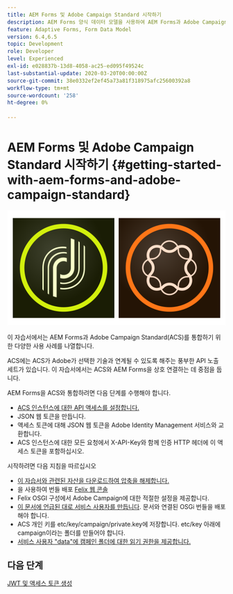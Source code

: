 ```yaml
---
title: AEM Forms 및 Adobe Campaign Standard 시작하기
description: AEM Forms 양식 데이터 모델을 사용하여 AEM Forms과 Adobe Campaign Standard을 통합하여 ACS 캠페인 프로필 정보 등을 가져옵니다.
feature: Adaptive Forms, Form Data Model
version: 6.4,6.5
topic: Development
role: Developer
level: Experienced
exl-id: e028837b-13d8-4058-ac25-ed095f49524c
last-substantial-update: 2020-03-20T00:00:00Z
source-git-commit: 38e0332ef2ef45a73a81f318975afc25600392a8
workflow-type: tm+mt
source-wordcount: '258'
ht-degree: 0%

---
```


# AEM Forms 및 Adobe Campaign Standard 시작하기 {#getting-started-with-aem-forms-and-adobe-campaign-standard}

![formsandcampaign](assets/helpx-cards-forms.png)

이 자습서에서는 AEM Forms과 Adobe Campaign Standard(ACS)를 통합하기 위한 다양한 사용 사례를 나열합니다.

ACS에는 ACS가 Adobe가 선택한 기술과 연계될 수 있도록 해주는 풍부한 API 노출 세트가 있습니다. 이 자습서에서는 ACS와 AEM Forms을 상호 연결하는 데 중점을 둡니다.

AEM Forms을 ACS와 통합하려면 다음 단계를 수행해야 합니다.

* [ACS 인스턴스에 대한 API 액세스를 설정합니다.](https://experienceleague.adobe.com/docs/campaign-standard/using/working-with-apis/get-started-apis.html?lang=en)
* JSON 웹 토큰을 만듭니다.
* 액세스 토큰에 대해 JSON 웹 토큰을 Adobe Identity Management 서비스와 교환합니다.
* ACS 인스턴스에 대한 모든 요청에서 X-API-Key와 함께 인증 HTTP 헤더에 이 액세스 토큰을 포함하십시오.

시작하려면 다음 지침을 따르십시오

* [이 자습서와 관련된 자산을 다운로드하여 압축을 해제합니다.](assets/aem-forms-and-acs-bundles.zip)
* 을 사용하여 번들 배포 [Felix 웹 콘솔](http://localhost:4502/system/console/bundles)
* Felix OSGI 구성에서 Adobe Campaign에 대한 적절한 설정을 제공합니다.
* [이 문서에 언급된 대로 서비스 사용자를 만듭니다](/help/forms/adaptive-forms/service-user-tutorial-develop.md). 문서와 연결된 OSGi 번들을 배포해야 합니다.
* ACS 개인 키를 etc/key/campaign/private.key에 저장합니다. etc/key 아래에 campaign이라는 폴더를 만들어야 합니다.
* [서비스 사용자 &quot;data&quot;에 캠페인 폴더에 대한 읽기 권한을 제공합니다.](http://localhost:4502/useradmin)

## 다음 단계

[JWT 및 액세스 토큰 생성](partone.md)
